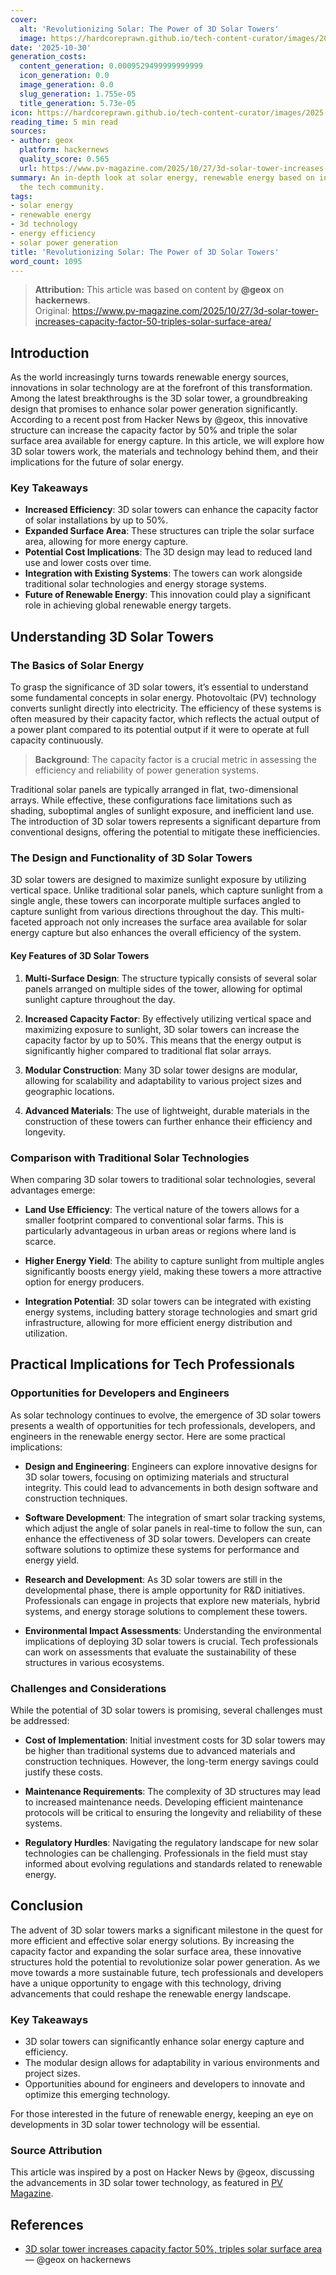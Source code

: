 ```yaml
---
cover:
  alt: 'Revolutionizing Solar: The Power of 3D Solar Towers'
  image: https://hardcoreprawn.github.io/tech-content-curator/images/2025-10-30-revolutionizing-solar-3d-towers.png
date: '2025-10-30'
generation_costs:
  content_generation: 0.0009529499999999999
  icon_generation: 0.0
  image_generation: 0.0
  slug_generation: 1.755e-05
  title_generation: 5.73e-05
icon: https://hardcoreprawn.github.io/tech-content-curator/images/2025-10-30-revolutionizing-solar-3d-towers-icon.png
reading_time: 5 min read
sources:
- author: geox
  platform: hackernews
  quality_score: 0.565
  url: https://www.pv-magazine.com/2025/10/27/3d-solar-tower-increases-capacity-factor-50-triples-solar-surface-area/
summary: An in-depth look at solar energy, renewable energy based on insights from
  the tech community.
tags:
- solar energy
- renewable energy
- 3d technology
- energy efficiency
- solar power generation
title: 'Revolutionizing Solar: The Power of 3D Solar Towers'
word_count: 1095
---
```


> **Attribution:** This article was based on content by **@geox** on **hackernews**.  
> Original: https://www.pv-magazine.com/2025/10/27/3d-solar-tower-increases-capacity-factor-50-triples-solar-surface-area/

## Introduction

As the world increasingly turns towards renewable energy sources, innovations in solar technology are at the forefront of this transformation. Among the latest breakthroughs is the 3D solar tower, a groundbreaking design that promises to enhance solar power generation significantly. According to a recent post from Hacker News by @geox, this innovative structure can increase the capacity factor by 50% and triple the solar surface area available for energy capture. In this article, we will explore how 3D solar towers work, the materials and technology behind them, and their implications for the future of solar energy. 

### Key Takeaways
- **Increased Efficiency**: 3D solar towers can enhance the capacity factor of solar installations by up to 50%.
- **Expanded Surface Area**: These structures can triple the solar surface area, allowing for more energy capture.
- **Potential Cost Implications**: The 3D design may lead to reduced land use and lower costs over time.
- **Integration with Existing Systems**: The towers can work alongside traditional solar technologies and energy storage systems.
- **Future of Renewable Energy**: This innovation could play a significant role in achieving global renewable energy targets.

## Understanding 3D Solar Towers

### The Basics of Solar Energy

To grasp the significance of 3D solar towers, it’s essential to understand some fundamental concepts in solar energy. Photovoltaic (PV) technology converts sunlight directly into electricity. The efficiency of these systems is often measured by their capacity factor, which reflects the actual output of a power plant compared to its potential output if it were to operate at full capacity continuously. 

> **Background**: The capacity factor is a crucial metric in assessing the efficiency and reliability of power generation systems.

Traditional solar panels are typically arranged in flat, two-dimensional arrays. While effective, these configurations face limitations such as shading, suboptimal angles of sunlight exposure, and inefficient land use. The introduction of 3D solar towers represents a significant departure from conventional designs, offering the potential to mitigate these inefficiencies.

### The Design and Functionality of 3D Solar Towers

3D solar towers are designed to maximize sunlight exposure by utilizing vertical space. Unlike traditional solar panels, which capture sunlight from a single angle, these towers can incorporate multiple surfaces angled to capture sunlight from various directions throughout the day. This multi-faceted approach not only increases the surface area available for solar energy capture but also enhances the overall efficiency of the system.

#### Key Features of 3D Solar Towers

1. **Multi-Surface Design**: The structure typically consists of several solar panels arranged on multiple sides of the tower, allowing for optimal sunlight capture throughout the day.
  
2. **Increased Capacity Factor**: By effectively utilizing vertical space and maximizing exposure to sunlight, 3D solar towers can increase the capacity factor by up to 50%. This means that the energy output is significantly higher compared to traditional flat solar arrays.

3. **Modular Construction**: Many 3D solar tower designs are modular, allowing for scalability and adaptability to various project sizes and geographic locations.

4. **Advanced Materials**: The use of lightweight, durable materials in the construction of these towers can further enhance their efficiency and longevity.

### Comparison with Traditional Solar Technologies

When comparing 3D solar towers to traditional solar technologies, several advantages emerge:

- **Land Use Efficiency**: The vertical nature of the towers allows for a smaller footprint compared to conventional solar farms. This is particularly advantageous in urban areas or regions where land is scarce.

- **Higher Energy Yield**: The ability to capture sunlight from multiple angles significantly boosts energy yield, making these towers a more attractive option for energy producers.

- **Integration Potential**: 3D solar towers can be integrated with existing energy systems, including battery storage technologies and smart grid infrastructure, allowing for more efficient energy distribution and utilization.

## Practical Implications for Tech Professionals

### Opportunities for Developers and Engineers

As solar technology continues to evolve, the emergence of 3D solar towers presents a wealth of opportunities for tech professionals, developers, and engineers in the renewable energy sector. Here are some practical implications:

- **Design and Engineering**: Engineers can explore innovative designs for 3D solar towers, focusing on optimizing materials and structural integrity. This could lead to advancements in both design software and construction techniques.

- **Software Development**: The integration of smart solar tracking systems, which adjust the angle of solar panels in real-time to follow the sun, can enhance the effectiveness of 3D solar towers. Developers can create software solutions to optimize these systems for performance and energy yield.

- **Research and Development**: As 3D solar towers are still in the developmental phase, there is ample opportunity for R&D initiatives. Professionals can engage in projects that explore new materials, hybrid systems, and energy storage solutions to complement these towers.

- **Environmental Impact Assessments**: Understanding the environmental implications of deploying 3D solar towers is crucial. Tech professionals can work on assessments that evaluate the sustainability of these structures in various ecosystems.

### Challenges and Considerations

While the potential of 3D solar towers is promising, several challenges must be addressed:

- **Cost of Implementation**: Initial investment costs for 3D solar towers may be higher than traditional systems due to advanced materials and construction techniques. However, the long-term energy savings could justify these costs.

- **Maintenance Requirements**: The complexity of 3D structures may lead to increased maintenance needs. Developing efficient maintenance protocols will be critical to ensuring the longevity and reliability of these systems.

- **Regulatory Hurdles**: Navigating the regulatory landscape for new solar technologies can be challenging. Professionals in the field must stay informed about evolving regulations and standards related to renewable energy.

## Conclusion

The advent of 3D solar towers marks a significant milestone in the quest for more efficient and effective solar energy solutions. By increasing the capacity factor and expanding the solar surface area, these innovative structures hold the potential to revolutionize solar power generation. As we move towards a more sustainable future, tech professionals and developers have a unique opportunity to engage with this technology, driving advancements that could reshape the renewable energy landscape.

### Key Takeaways
- 3D solar towers can significantly enhance solar energy capture and efficiency.
- The modular design allows for adaptability in various environments and project sizes.
- Opportunities abound for engineers and developers to innovate and optimize this emerging technology.

For those interested in the future of renewable energy, keeping an eye on developments in 3D solar tower technology will be essential. 

### Source Attribution
This article was inspired by a post on Hacker News by @geox, discussing the advancements in 3D solar tower technology, as featured in [PV Magazine](https://www.pv-magazine.com/2025/10/27/3d-solar-tower-increases-capacity-factor-50-triples-solar-surface-area/).

## References

- [3D solar tower increases capacity factor 50%, triples solar surface area](https://www.pv-magazine.com/2025/10/27/3d-solar-tower-increases-capacity-factor-50-triples-solar-surface-area/) — @geox on hackernews